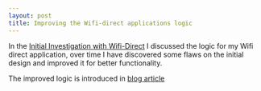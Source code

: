 ```yaml
---
layout: post
title: Improving the Wifi-direct applications logic
---
```


In the [Initial Investigation with Wifi-Direct](http://www.drjukka.com/blog/wordpress/?p=24) I discussed the logic for my Wifi direct application, over time I have discovered some flaws on the initial design and improved it for better functionality.

The improved logic is introduced in [blog article](http://www.drjukka.com/blog/wordpress/?p=41)
